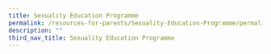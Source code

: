 ```yaml
---
title: Sexuality Education Programme
permalink: /resources-for-parents/Sexuality-Education-Programme/permalink
description: ""
third_nav_title: Sexuality Education Programme
---
```

